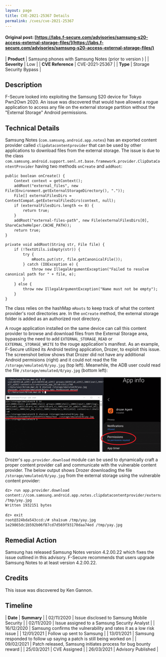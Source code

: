 ```yaml
---
layout: page
title: CVE-2021-25367 Details
permalink: /cves/cve-2021-25367
---
```


#### Original post: [https://labs.f-secure.com/advisories/samsung-s20-access-external-storage-files/](https://labs.f-secure.com/advisories/samsung-s20-access-external-storage-files/)

|    **Product**    | Samsung phones with Samsung Notes (prior to version ) |
|    **Severity**   |                    Low                   |
| **CVE Reference** |              CVE-2021-25367              |
|      **Type**     |          Storage Security Bypass         |

## Description

F-Secure looked into exploiting the Samsung S20 device for Tokyo Pwn2Own 2020. An issue was discovered that would have allowed a rogue application to access any file on the external storage partition without the "External Storage" Android permissions.

## Technical Details

Samsung Notes (`com.samsung.android.app.notes`) has an exported content provider called `clipdatacontentprovider` that can be used by other applications to download files from the external storage. The issue is due to the class `com.samsung.android.support.senl.nt.base.framework.provider.ClipDataContentProvider` having two methods `onCreate` and `addRoot`:

```
public boolean onCreate() {
    Context context = getContext();
    addRoot("external_files", new File(Environment.getExternalStorageDirectory(), "."));
    File[] externalFilesDirs = ContextCompat.getExternalFilesDirs(context, null);
    if (externalFilesDirs.length <= 0) {
        return true;
    }
    addRoot("external-files-path", new File(externalFilesDirs[0], ShareCacheHelper.CACHE_PATH));
    return true;
}
```
```
private void addRoot(String str, File file) {
    if (!TextUtils.isEmpty(str)) {
        try {
            mRoots.put(str, file.getCanonicalFile());
        } catch (IOException e) {
            throw new IllegalArgumentException("Failed to resolve canonical path for " + file, e);
        }
    } else {
        throw new IllegalArgumentException("Name must not be empty");
    }
}
```

The class relies on the hashMap `mRoots` to keep track of what the content provider's root directories are. In the `onCreate` method, the external storage folder is added as an authorized root directory.

A rouge application installed on the same device can call this content provider to browse and download files from the External Storage area, bypassing the need to add `EXTERNAL_STORAGE_READ` or `EXTERNAL_STORAGE_WRITE` to the rouge application's manifest. As an example, F-Secure utilized its Android testing application, Drozer, to exploit this issue. The screenshot below shows that Drozer did not have any additional Android permisions (right) and it could not read the file `/storage/emulated/0/yay.jpg` (top left). Meanwhile, the ADB user could read the file `/storage/emulated/0/yay.jpg` (bottom left):

<div align="center">
    <img src="/assets/my_cves/cve-2021-25367_1.png">
</div>

Drozer's `app.provider.download` module can be used to dynamically craft a proper content provider call and communicate with the vulnerable content provider. The below output shows Drozer downloading the file `/storage/emulated/0/yay.jpg` from the external storage using the vulnerable content provider:

```
dz> run app.provider.download content://com.samsung.android.app.notes.clipdatacontentprovider/external_files/yay.jpg /tmp/yay.jpg
Written 1932151 bytes

dz> exit
root@324bda543ccd:/# sha1sum /tmp/yay.jpg
1e29865dc1b592b06f87cd7d569f93170daa74ed /tmp/yay.jpg
```

## Remedial Action

Samsung has released Samsung Notes version 4.2.00.22 which fixes the issue outlined in this advisory. F-Secure recommends that users upgrade Samsung Notes to at least version 4.2.00.22.

## Credits

This issue was discovered by Ken Gannon.

## Timeline

|    **Date**    | **Summary** |
|   02/11/2020   | Issue disclosed to Samsung Mobile Security |
|   02/11/2020   | Issue assigned to a Samsung Security Analyst |
|   16/12/2020   | Samsung confirms the vulnerability and rates it as a low risk issue |
|   12/01/2021   | Follow up sent to Samsung |
|   13/01/2021   | Samsung responded to follow up saying a patch is still being worked on |
|   09/02/2021   | Patch released, Samsung initiates process for bug bounty reward |
|   25/03/2021   | CVE Assigned |
|   26/03/2021   | Advisory Published |
